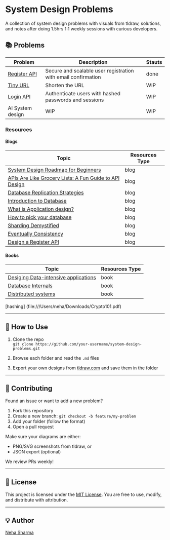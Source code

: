 # System Design Problems

A collection of system design problems with visuals from tldraw, solutions, and notes after doing 1.5hrs 1:1 weekly sessions with curious developers.

## 📚 Problems

| Problem | Description | Stauts |
|--------|-------------| -------------| 
| [Register API](./register-api/) | Secure and scalable user registration with email confirmation | done |
| [Tiny URL](./tiny-url/) | Shorten the URL | WIP |
| [Login API](./week-4) | Authenticate users with hashed passwords and sessions |WIP |
| AI System design | WIP |WIP |


### Resources 

#### Blogs

| Topic | Resources Type | 
|--------|-------------| 
| [System Design Roadmap for Beginners](https://nehasharma.dev/posts/system-design-roadmaps-for-beginners) | blog | 
| [APIs Are Like Grocery Lists: A Fun Guide to API Design](https://nehasharma.dev/posts/api-introduction)| blog |
| [Database Replication Strategies](https://nehasharma.dev/posts/what-is-database-replicaiton)  | blog |
| [Introduction to Database](https://dev.to/hellonehha/introduction-to-database-f1n) | blog |
| [What is Application design?](https://dev.to/hellonehha/what-is-application-design-53fa)| blog |
| [How to pick your database](https://dev.to/hellonehha/how-to-pick-your-database-2hj6)| blog | 
| [Sharding Demystified](https://nehasharma.dev/posts/sharding-demystified)| blog | 
| [Eventually Consistency](https://nehasharma.dev/posts/eventually-consistency)| blog |
| [Design a Register API](https://nehasharma.dev/posts/design-a-register-api)| blog | 

#### Books

| Topic | Resources Type |  
|--------|-------------|
| [Desiging Data-intensive applications](https://www.amazon.co.uk/Designing-Data-Intensive-Applications-Reliable-Maintainable/dp/1449373321) | book |
| [Database Internals](https://www.amazon.co.uk/Database-Internals-Deep-Dive-Distributed-Systems/dp/1492040347) | book |
| [Distributed systems](https://www.amazon.co.uk/Distributed-Systems-Maarten-van-Steen/dp/9081540637) | book |
 [hashing] (file:///Users/neha/Downloads/Crypto101.pdf)

---

## 🚀 How to Use

1. Clone the repo  
   `git clone https://github.com/your-username/system-design-problems.git`

2. Browse each folder and read the `.md` files

3. Export your own designs from [tldraw.com](https://tldraw.com) and save them in the folder

---

## 🤝 Contributing

Found an issue or want to add a new problem?

1. Fork this repository
2. Create a new branch: `git checkout -b feature/my-problem`
3. Add your folder (follow the format)
4. Open a pull request

Make sure your diagrams are either:
- PNG/SVG screenshots from tldraw, or
- JSON export (optional)

We review PRs weekly!

---

## 📜 License

This project is licensed under the [MIT License](https://opensource.org/license/mit). You are free to use, modify, and distribute with attribution.

---

## 💡 Author

[Neha Sharma](https://github.com/hellonehha)

